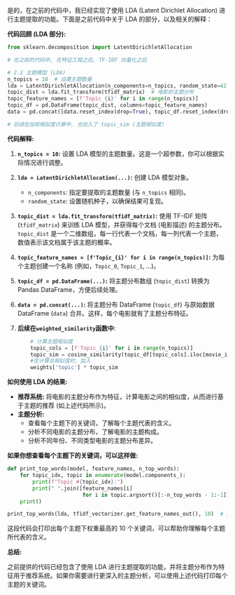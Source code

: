 是的，在之前的代码中，我已经实现了使用 LDA (Latent Dirichlet Allocation) 进行主题提取的功能。下面是之前代码中关于 LDA 的部分，以及相关的解释：

**代码回顾 (LDA 部分):**

```python
from sklearn.decomposition import LatentDirichletAllocation

# 在之前的代码中, 在特征工程之后, TF-IDF 向量化之后

# 2.2 主题模型 (LDA)
n_topics = 10  # 设置主题数量
lda = LatentDirichletAllocation(n_components=n_topics, random_state=42)
topic_dist = lda.fit_transform(tfidf_matrix)  # 电影的主题分布
topic_feature_names = [f'Topic_{i}' for i in range(n_topics)]
topic_df = pd.DataFrame(topic_dist, columns=topic_feature_names)
data = pd.concat([data.reset_index(drop=True), topic_df.reset_index(drop=True)], axis=1) #避免index不一致

# 后续在加权相似度计算中, 也加入了 topic_sim (主题相似度)
```

**代码解释:**

1.  **`n_topics = 10`:**  设置 LDA 模型的主题数量。这是一个超参数，你可以根据实际情况进行调整。

2.  **`lda = LatentDirichletAllocation(...)`:** 创建 LDA 模型对象。
    *   `n_components`: 指定要提取的主题数量 (与 `n_topics` 相同)。
    *   `random_state`: 设置随机种子，以确保结果可复现。

3.  **`topic_dist = lda.fit_transform(tfidf_matrix)`:**  使用 TF-IDF 矩阵 (`tfidf_matrix`) 来训练 LDA 模型，并获得每个文档 (电影描述) 的主题分布。`topic_dist` 是一个二维数组，每一行代表一个文档，每一列代表一个主题，数值表示该文档属于该主题的概率。

4.  **`topic_feature_names = [f'Topic_{i}' for i in range(n_topics)]`:** 为每个主题创建一个名称 (例如，`Topic_0`, `Topic_1`, ...)。

5.  **`topic_df = pd.DataFrame(...)`:** 将主题分布数组 (`topic_dist`) 转换为 Pandas DataFrame，方便后续处理。

6.  **`data = pd.concat(...)`:**  将主题分布 DataFrame (`topic_df`) 与原始数据 DataFrame (`data`) 合并。这样，每个电影就有了主题分布特征。

7. **后续在`weighted_similarity`函数中**:
    ```python
        # 计算主题相似度
        topic_cols = [f'Topic_{i}' for i in range(n_topics)]
        topic_sim = cosine_similarity(topic_df[topic_cols].iloc[movie_index].values.reshape(1, -1), topic_df[topic_cols]).flatten()
        #在计算总相似度时，加入
        weights['topic'] * topic_sim
    ```
**如何使用 LDA 的结果:**

*   **推荐系统:** 将电影的主题分布作为特征，计算电影之间的相似度，从而进行基于主题的推荐 (如上述代码所示)。
*   **主题分析:**
    *   查看每个主题下的关键词，了解每个主题代表的含义。
    *   分析不同电影的主题分布，了解电影的主题构成。
    *   分析不同年份、不同类型电影的主题分布差异。

**如果你想查看每个主题下的关键词，可以这样做:**

```python
def print_top_words(model, feature_names, n_top_words):
    for topic_idx, topic in enumerate(model.components_):
        print(f"Topic #{topic_idx}:")
        print(" ".join([feature_names[i]
                        for i in topic.argsort()[:-n_top_words - 1:-1]]))
    print()

print_top_words(lda, tfidf_vectorizer.get_feature_names_out(), 10)  # 打印每个主题的前 10 个关键词
```

这段代码会打印出每个主题下权重最高的 10 个关键词，可以帮助你理解每个主题所代表的含义。

**总结:**

之前提供的代码已经包含了使用 LDA 进行主题提取的功能，并将主题分布作为特征用于推荐系统。如果你需要进行更深入的主题分析，可以使用上述代码打印每个主题的关键词。
  
